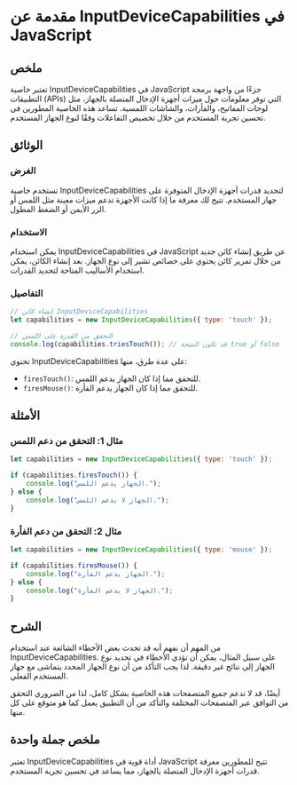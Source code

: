 <!--
Meta Description: # مقدمة عن InputDeviceCapabilities في JavaScript ## ملخص تعتبر خاصية InputDeviceCapabilities في JavaScript جزءًا من واجهة برمجة التطبيقات (APIs) التي ...
Meta Keywords: inputdevicecapabilities, الجهاز, javascript, على, اللمس
-->

# مقدمة عن InputDeviceCapabilities في JavaScript

## ملخص
تعتبر خاصية InputDeviceCapabilities في JavaScript جزءًا من واجهة برمجة التطبيقات (APIs) التي توفر معلومات حول ميزات أجهزة الإدخال المتصلة بالجهاز، مثل لوحات المفاتيح، والفأرات، والشاشات اللمسية. تساعد هذه الخاصية المطورين في تحسين تجربة المستخدم من خلال تخصيص التفاعلات وفقًا لنوع الجهاز المستخدم.

## الوثائق
### الغرض
تستخدم خاصية InputDeviceCapabilities لتحديد قدرات أجهزة الإدخال المتوفرة على جهاز المستخدم. تتيح لك معرفة ما إذا كانت الأجهزة تدعم ميزات معينة مثل اللمس أو الزر الأيمن أو الضغط المطول.

### الاستخدام
يمكن استخدام InputDeviceCapabilities في JavaScript عن طريق إنشاء كائن جديد من خلال تمرير كائن يحتوي على خصائص تشير إلى نوع الجهاز. بعد إنشاء الكائن، يمكن استخدام الأساليب المتاحة لتحديد القدرات.

### التفاصيل
```javascript
// إنشاء كائن InputDeviceCapabilities
let capabilities = new InputDeviceCapabilities({ type: 'touch' });

// التحقق من القدرة على اللمس
console.log(capabilities.triesTouch()); // قد تكون النتيجة true أو false
```
تحتوي InputDeviceCapabilities على عدة طرق، منها:
- `firesTouch()`: للتحقق مما إذا كان الجهاز يدعم اللمس.
- `firesMouse()`: للتحقق مما إذا كان الجهاز يدعم الفأرة.

## الأمثلة
### مثال 1: التحقق من دعم اللمس
```javascript
let capabilities = new InputDeviceCapabilities({ type: 'touch' });

if (capabilities.firesTouch()) {
    console.log("الجهاز يدعم اللمس.");
} else {
    console.log("الجهاز لا يدعم اللمس.");
}
```

### مثال 2: التحقق من دعم الفأرة
```javascript
let capabilities = new InputDeviceCapabilities({ type: 'mouse' });

if (capabilities.firesMouse()) {
    console.log("الجهاز يدعم الفأرة.");
} else {
    console.log("الجهاز لا يدعم الفأرة.");
}
```

## الشرح
من المهم أن نفهم أنه قد تحدث بعض الأخطاء الشائعة عند استخدام InputDeviceCapabilities. على سبيل المثال، يمكن أن تؤدي الأخطاء في تحديد نوع الجهاز إلى نتائج غير دقيقة. لذا يجب التأكد من أن نوع الجهاز المحدد يتماشى مع جهاز المستخدم الفعلي.

أيضًا، قد لا تدعم جميع المتصفحات هذه الخاصية بشكل كامل، لذا من الضروري التحقق من التوافق عبر المتصفحات المختلفة والتأكد من أن التطبيق يعمل كما هو متوقع على كل منها.

## ملخص جملة واحدة
تعتبر InputDeviceCapabilities أداة قوية في JavaScript تتيح للمطورين معرفة قدرات أجهزة الإدخال المتصلة بالجهاز، مما يساعد في تحسين تجربة المستخدم.